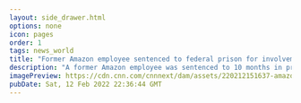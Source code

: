 ```yaml
---
layout: side_drawer.html
options: none
icon: pages
order: 1
tags: news_world
title: "Former Amazon employee sentenced to federal prison for involvement in bribery scheme"
description: "A former Amazon employee was sentenced to 10 months in prison and fined $50,000 for an international fraud and bribery scheme, the Department of Justice (DOJ) announced. "
imagePreview: https://cdn.cnn.com/cnnnext/dam/assets/220212151637-amazon-employee-bribery-scheme-video-synd-2.jpg
pubDate: Sat, 12 Feb 2022 22:36:44 GMT
---
```

